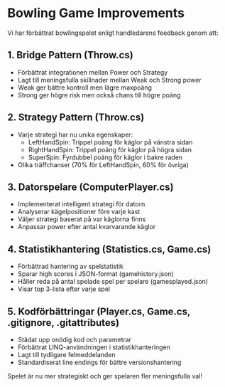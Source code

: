 # Bowling Game Improvements

Vi har förbättrat bowlingspelet enligt handledarens feedback genom att:

## 1. Bridge Pattern (Throw.cs)
- Förbättrat integrationen mellan Power och Strategy
- Lagt till meningsfulla skillnader mellan Weak och Strong power
- Weak ger bättre kontroll men lägre maxpoäng
- Strong ger högre risk men också chans till högre poäng

## 2. Strategy Pattern (Throw.cs)
- Varje strategi har nu unika egenskaper:
  * LeftHandSpin: Trippel poäng för käglor på vänstra sidan
  * RightHandSpin: Trippel poäng för käglor på högra sidan
  * SuperSpin: Fyrdubbel poäng för käglor i bakre raden
- Olika träffchanser (70% för LeftHandSpin, 60% för övriga)

## 3. Datorspelare (ComputerPlayer.cs)
- Implementerat intelligent strategi för datorn
- Analyserar kägelpositioner före varje kast
- Väljer strategi baserat på var käglorna finns
- Anpassar power efter antal kvarvarande käglor

## 4. Statistikhantering (Statistics.cs, Game.cs)
- Förbättrad hantering av spelstatistik
- Sparar high scores i JSON-format (gamehistory.json)
- Håller reda på antal spelade spel per spelare (gamesplayed.json)
- Visar top 3-lista efter varje spel

## 5. Kodförbättringar (Player.cs, Game.cs, .gitignore, .gitattributes)
- Städat upp onödig kod och parametrar
- Förbättrat LINQ-användningen i statistikhanteringen
- Lagt till tydligare felmeddelanden
- Standardiserat line endings för bättre versionshantering

Spelet är nu mer strategiskt och ger spelaren fler meningsfulla val!
